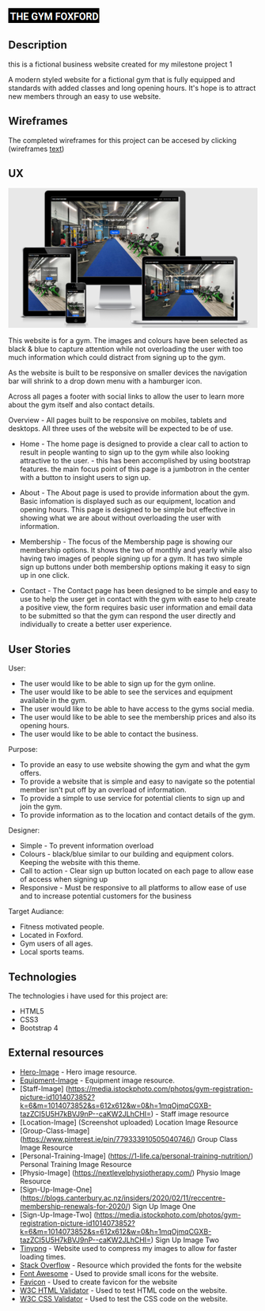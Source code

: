 <img src="assets/images/readme-images/homepage-logo.png">

## Description

this is a fictional business website created for my milestone project 1

A modern styled website for a fictional gym that is fully equipped and standards with added classes and long opening hours. It's hope is to attract new members through an easy to use website.

## Wireframes
The completed wireframes for this project can be accesed by clicking (wireframes [text](https://link))

## UX
<img src="assets/images/readme-images/ux-image.png">

This website is for a gym. The images and colours have been selected as black & blue to capture attention while not overloading the user with too much information which could distract from signing up to the gym.

As the website is built to be responsive on smaller devices the navigation bar will shrink to a drop down menu with a hamburger icon.

Across all pages a footer with social links to allow the user to learn more about the gym itself and also contact details.

Overview - All pages built to be responsive on mobiles, tablets and desktops. All three uses of the website will be expected to be of use.

* Home - The home page is designed to provide a clear call to action to result in people wanting to sign up to the gym while also looking attractive to the user. - this has been accomplished by using bootstrap features. the main focus point of this page is a jumbotron in the center with a button to insight users to sign up. 

* About - The About page is used to provide information about the gym. Basic infomation is displayed such as our equipment, location and opening hours. This page is designed to be simple but effective in showing what we are about without overloading the user with information.

* Membership - The focus of the Membership page is showing our membership options. It shows the two of monthly and yearly while also having two images of people signing up for a gym. It has two simple sign up buttons under both membership options making it easy to sign up in one click.

* Contact - The Contact page has been designed to be simple and easy to use to help the user get in contact with the gym with ease to help create a positive view, the form requires basic user information and email data to be submitted so that the gym can respond the user directly and individually to create a better user experience.

## User Stories
User:

* The user would like to be able to sign up for the gym online.
* The user would like to be able to see the services and equipment available in the gym.
* The user would like to be able to have access to the gyms social media.
* The user would like to be able to see the membership prices and also its opening hours.
* The user would like to be able to contact the business.

Purpose:

* To provide an easy to use website showing the gym and what the gym offers.
* To provide a website that is simple and easy to navigate so the potential member isn't put off by an overload of information.
* To provide a simple to use service for potential clients to sign up and join the gym.
* To provide information as to the location and contact details of the gym.

Designer:

* Simple - To prevent information overload
* Colours - black/blue similar to our building and equipment colors. Keeping the website with this theme.
* Call to action - Clear sign up button located on each page to allow ease of access when signing up
* Responsive - Must be responsive to all platforms to allow ease of use and to increase potential customers for the business

 Target Audiance:

* Fitness motivated people.
* Located in Foxford.
* Gym users of all ages.
* Local sports teams.

 ## Technologies
The technologies i have used for this project are:

* HTML5
* CSS3
* Bootstrap 4

## External resources

* [Hero-Image](https://www.sportirelandcampus.ie/facilities/national-indoor-arena-private-gym) - Hero image resource.
* [Equipment-Image](https://www.sportsjoe.ie/world-of-sport/6-best-pieces-gym-equipment-according-fitness-pros-203880) - Equipment image resource. 
* [Staff-Image] (https://media.istockphoto.com/photos/gym-registration-picture-id1014073852?k=6&m=1014073852&s=612x612&w=0&h=1mqOjmqCGXB-tazZCI5U5H7kBVJ9nP--caKW2JLhCHI=) - Staff image resource
* [Location-Image] (Screenshot uploaded) Location Image Resource
* [Group-Class-Image] (https://www.pinterest.ie/pin/779333910505040746/) Group Class Image Resource
* [Personal-Training-Image] (https://1-life.ca/personal-training-nutrition/) Personal Training Image Resource
* [Physio-Image] (https://nextlevelphysiotherapy.com/) Physio Image Resource
* [Sign-Up-Image-One] (https://blogs.canterbury.ac.nz/insiders/2020/02/11/reccentre-membership-renewals-for-2020/) Sign Up Image One
* [Sign-Up-Image-Two] (https://media.istockphoto.com/photos/gym-registration-picture-id1014073852?k=6&m=1014073852&s=612x612&w=0&h=1mqOjmqCGXB-tazZCI5U5H7kBVJ9nP--caKW2JLhCHI=) Sign Up Image Two
* [Tinypng](http://https://tinypng.com/) - Website used to compress my images to allow for faster loading times. 
* [Stack Overflow](https://fonts.google.com/) - Resource which provided the fonts for the website
* [Font Awesome](https://fontawesome.com/) - Used to provide small icons for the website.
* [Favicon](https://favicon.io/) - Used to create favicon for the website
* [W3C HTML Validator](https://validator.w3.org/) - Used to test HTML code on the website.
* [W3C CSS Validator](https://jigsaw.w3.org/css-validator/) - Used to test the CSS code on the website.
